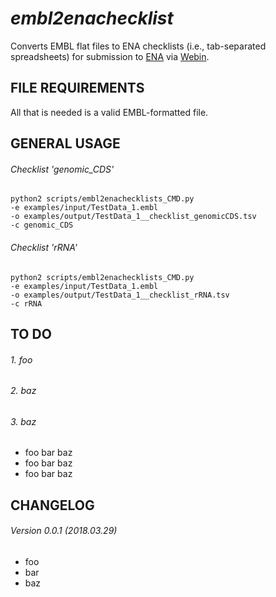 *embl2enachecklist*
===================

Converts EMBL flat files to ENA checklists (i.e., tab-separated spreadsheets) for submission to [ENA](http://www.ebi.ac.uk/ena) via [Webin](https://www.ebi.ac.uk/ena/submit/sra/#home).


FILE REQUIREMENTS
-----------------
All that is needed is a valid EMBL-formatted file.


GENERAL USAGE
-------------

###### Checklist 'genomic_CDS'
```
python2 scripts/embl2enachecklists_CMD.py 
-e examples/input/TestData_1.embl 
-o examples/output/TestData_1__checklist_genomicCDS.tsv 
-c genomic_CDS
```

###### Checklist 'rRNA'
```
python2 scripts/embl2enachecklists_CMD.py 
-e examples/input/TestData_1.embl 
-o examples/output/TestData_1__checklist_rRNA.tsv 
-c rRNA
```


TO DO
-----

###### 1. foo

###### 2. baz

###### 3. baz
* foo bar baz
* foo bar baz
* foo bar baz


CHANGELOG
---------
###### Version 0.0.1 (2018.03.29)
* foo
* bar
* baz
